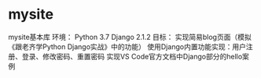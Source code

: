 # mysite
mysite基本库
环境：
  Python 3.7
  Django 2.1.2
目标：
  实现简易blog页面（模拟《跟老齐学Python Django实战》中的功能）
  使用Django内置功能实现：用户注册、登录、修改密码、重置密码
  实现VS Code官方文档中Django部分的hello案例
